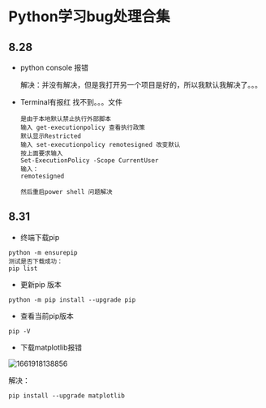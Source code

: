# Python学习bug处理合集

## 8.28

- python console 报错

  解决：并没有解决，但是我打开另一个项目是好的，所以我默认我解决了。。。

- Terminal有报红 找不到。。。文件

  ```
  是由于本地默认禁止执行外部脚本
  输入 get-executionpolicy 查看执行政策
  默认显示Restricted
  输入 set-executionpolicy remotesigned 改变默认
  按上面要求输入
  Set-ExecutionPolicy -Scope CurrentUser
  输入：
  remotesigned
  
  然后重启power shell 问题解决
  ```


## 8.31

- 终端下载pip

```
python -m ensurepip
测试是否下载成功：
pip list
```

- 更新pip 版本

```
python -m pip install --upgrade pip
```

- 查看当前pip版本

```
pip -V
```

- 下载matplotlib报错

![1661918138856](D:\studyNodes\Python学习bug处理合集.assets\1661918138856.png)

解决：

```
pip install --upgrade matplotlib
```

